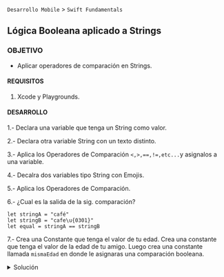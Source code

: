 
`Desarrollo Mobile` > `Swift Fundamentals`

## Lógica Booleana aplicado a Strings 

### OBJETIVO 

- Aplicar operadores de comparación en Strings.

#### REQUISITOS 

1. Xcode y Playgrounds.

#### DESARROLLO

1.- Declara una variable que tenga un String como valor.

2.- Declara otra variable String con un texto distinto.

3.- Aplica los Operadores de Comparación `<,>,==,!=,etc...`y asignalos a una variable.

4.- Decalra dos variables tipo String con Emojis.

5.- Aplica los Operadores de Comparación.

6.- ¿Cual es la salida de la sig. comparación?

```
let stringA = "café"
let stringB = "cafe\u{0301}"
let equal = stringA == stringB
```

7.- Crea una Constante que tenga el valor de tu edad. Crea una constante que tenga el valor de la edad de tu amigo. Luego crea una constante llamada `mismaEdad` en donde le asignaras una comparación booleana.

<details>
        <summary>Solución</summary>

<p>1.- Declara una variable que tenga un String como valor.</p>

        let cat = "Cat"

<p>2.- Declara otra variable String con un texto distinto.</p>

        let dog = "Dog"

<p>3.- Aplica los Operadores de Comparación `<,>,==,!=,etc...`y asignalos a una variable.</p>

        let result = cat < dog
        
        let result = cat > dog
        
        let result = cat == dog
        
        let result = cat != dog

<p>4.- Decalra dos variables tipo String con Emojis.</p>

        let happy = 😃
        
        let sad = 😢

<p>5.- Aplica los Operadores de Comparación.</p>

		 let result = happy < sad
		 
	    let result = happy > sad
	    
	    let result = happy == sad
	    
	    let result = happy != sad

<p>6.- ¿Cual es la salida de la sig. comparación?</p>

        El valor de `equal` es `true`.

<p>7.- Crea una Constante que tenga el valor de tu edad. Crea una constante que tenga el valor de la edad de tu amigo. Luego crea una constante llamada `mismaEdad` en donde le asignaras una comparación booleana.</p>

		 let miEdad = 28
		 
		 let edadAmigo = 30
		 
		 let mismaEdad = miEdad < edadAmigo

</details>

